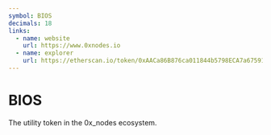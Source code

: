 ```yaml
---
symbol: BIOS
decimals: 18
links:
  - name: website
    url: https://www.0xnodes.io
  - name: explorer
    url: https://etherscan.io/token/0xAACa86B876ca011844b5798ECA7a67591A9743C8
---
```


# BIOS

The utility token in the 0x_nodes ecosystem.

